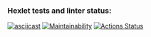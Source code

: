 ### Hexlet tests and linter status:
[![asciicast](https://asciinema.org/a/KuO8AoIll0oYueRiuneynkdUP.svg)](https://asciinema.org/a/KuO8AoIll0oYueRiuneynkdUP)
[![Maintainability](https://api.codeclimate.com/v1/badges/2630652f58f8b89f5b7c/maintainability)](https://codeclimate.com/github/Ydggs/python-project-lvl1/maintainability)
[![Actions Status](https://github.com/Ydggs/python-project-lvl1/workflows/hexlet-check/badge.svg)](https://github.com/Ydggs/python-project-lvl1/actions)